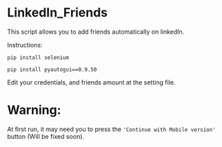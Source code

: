 # LinkedIn_Friends

This script allows you to add friends automatically on linkedIn. 


Instructions:

`pip install selenium`

`pip install pyautogui==0.9.50`

Edit your credentials, and friends amount at the setting file.


# Warning:
At first run, it may need you to press the `'Continue with Mobile version'` button (Will be fixed soon).
